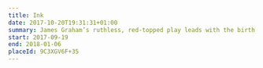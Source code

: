 ```yaml
---
title: Ink
date: 2017-10-20T19:31:31+01:00
summary: James Graham’s ruthless, red-topped play leads with the birth of Britain’s most influential newspaper.
start: 2017-09-19
end: 2018-01-06
placeId: 9C3XGV6F+35
---
```

